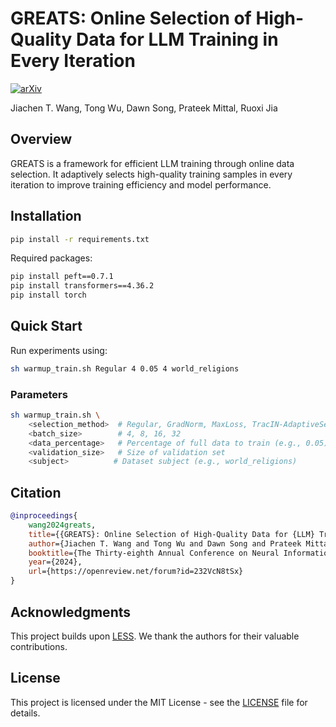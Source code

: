 # GREATS: Online Selection of High-Quality Data for LLM Training in Every Iteration

[![arXiv](https://img.shields.io/badge/arXiv-2312.00849-b31b1b.svg)](https://arxiv.org/abs/2312.00849)

Jiachen T. Wang, Tong Wu, Dawn Song, Prateek Mittal, Ruoxi Jia

## Overview

GREATS is a framework for efficient LLM training through online data selection. It adaptively selects high-quality training samples in every iteration to improve training efficiency and model performance.

## Installation

```bash
pip install -r requirements.txt
```

Required packages:
```bash
pip install peft==0.7.1
pip install transformers==4.36.2
pip install torch
```

## Quick Start

Run experiments using:
```bash
sh warmup_train.sh Regular 4 0.05 4 world_religions
```

### Parameters

```bash
sh warmup_train.sh \
    <selection_method>  # Regular, GradNorm, MaxLoss, TracIN-AdaptiveSelect-PerBatch(GREATS)
    <batch_size>        # 4, 8, 16, 32
    <data_percentage>   # Percentage of full data to train (e.g., 0.05)
    <validation_size>   # Size of validation set
    <subject>          # Dataset subject (e.g., world_religions)
```

## Citation

```bibtex
@inproceedings{
    wang2024greats,
    title={{GREATS}: Online Selection of High-Quality Data for {LLM} Training in Every Iteration},
    author={Jiachen T. Wang and Tong Wu and Dawn Song and Prateek Mittal and Ruoxi Jia},
    booktitle={The Thirty-eighth Annual Conference on Neural Information Processing Systems},
    year={2024},
    url={https://openreview.net/forum?id=232VcN8tSx}
}
```

## Acknowledgments

This project builds upon [LESS](https://github.com/princeton-nlp/LESS). We thank the authors for their valuable contributions.

## License

This project is licensed under the MIT License - see the [LICENSE](LICENSE) file for details.